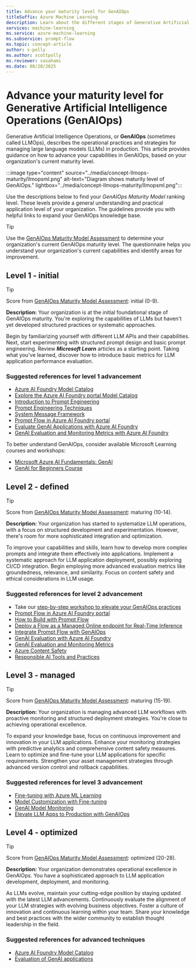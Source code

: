 ```yaml
---
title: Advance your maturity level for GenAIOps
titleSuffix: Azure Machine Learning
description: Learn about the different stages of Generative Artificial Intelligence Operations (GenAIOps) and how to advance your organization's capabilities.
services: machine-learning
ms.service: azure-machine-learning
ms.subservice: prompt-flow
ms.topic: concept-article
author: s-polly
ms.author: scottpolly
ms.reviewer: sasahami
ms.date: 08/28/2025
---
```


# Advance your maturity level for Generative Artificial Intelligence Operations (GenAIOps)

Generative Artificial Intelligence Operations, or **GenAIOps** (sometimes called LLMOps), describes the operational practices and strategies for managing large language models (LLMs) in production. This article provides guidance on how to advance your capabilities in GenAIOps, based on your organization's current maturity level.

:::image type="content" source="../media/concept-llmops-maturity/llmopsml.png" alt-text="Diagram shows maturity level of GenAIOps." lightbox="../media/concept-llmops-maturity/llmopsml.png":::

Use the descriptions below to find your *GenAIOps Maturity Model* ranking level. These levels provide a general understanding and practical application level of your organization. The guidelines provide you with helpful links to expand your GenAIOps knowledge base.  

> [!TIP]
> Use the [GenAIOps Maturity Model Assessment](/assessments/e14e1e9f-d339-4d7e-b2bb-24f056cf08b6/) to determine your organization's current GenAIOps maturity level. The questionnaire helps you understand your organization's current capabilities and identify areas for improvement. 

## <a name="level1"></a>Level 1 - initial

> [!TIP]
> Score from [GenAIOps Maturity Model Assessment](/assessments/e14e1e9f-d339-4d7e-b2bb-24f056cf08b6/): initial (0-9).

**Description:** Your organization is at the initial foundational stage of GenAIOps maturity. You're exploring the capabilities of LLMs but haven't yet developed structured practices or systematic approaches.

Begin by familiarizing yourself with different LLM APIs and their capabilities. Next, start experimenting with structured prompt design and basic prompt engineering. Review ***Microsoft Learn*** articles as a starting point. Taking what you've learned, discover how to introduce basic metrics for LLM application performance evaluation.

### Suggested references for level 1 advancement

- [Azure AI Foundry Model Catalog](/azure/ai-studio/how-to/model-catalog)
- [Explore the Azure AI Foundry portal Model Catalog](https://www.youtube.com/watch?v=GS5ZIiNqcEY)
- [Introduction to Prompt Engineering](/azure/ai-services/openai/concepts/prompt-engineering)
- [Prompt Engineering Techniques](/azure/ai-services/openai/concepts/advanced-prompt-engineering?pivots=programming-language-chat-completions)
- [System Message Framework](/azure/ai-services/openai/concepts/system-message)
- [Prompt Flow in Azure AI Foundry portal](/azure/ai-studio/how-to/prompt-flow)
- [Evaluate GenAI Applications with Azure AI Foundry](/azure/ai-studio/concepts/evaluation-approach-gen-ai)
- [GenAI Evaluation and Monitoring Metrics with Azure AI Foundry](/azure/ai-studio/concepts/evaluation-metrics-built-in)

To better understand GenAIOps, consider available Microsoft Learning courses and workshops:
- [Microsoft Azure AI Fundamentals: GenAI](/training/paths/introduction-generative-ai/)
- [GenAI for Beginners Course](https://techcommunity.microsoft.com/t5/educator-developer-blog/generative-ai-for-beginners-a-12-lesson-course/ba-p/3968583)

## <a name="level2"></a> Level 2 - defined

> [!TIP]
> Score from [GenAIOps Maturity Model Assessment](/assessments/e14e1e9f-d339-4d7e-b2bb-24f056cf08b6/): maturing (10-14).

**Description:** Your organization has started to systematize LLM operations, with a focus on structured development and experimentation. However, there's room for more sophisticated integration and optimization.

To improve your capabilities and skills, learn how to develop more complex prompts and integrate them effectively into applications. Implement a systematic approach for LLM application deployment, possibly exploring CI/CD integration. Begin employing more advanced evaluation metrics like groundedness, relevance, and similarity. Focus on content safety and ethical considerations in LLM usage.

### Suggested references for level 2 advancement

- Take our [step-by-step workshop to elevate your GenAIOps practices](https://github.com/microsoft/llmops-workshop?tab=readme-ov-file) 
- [Prompt Flow in Azure AI Foundry portal](/azure/ai-studio/how-to/prompt-flow)
- [How to Build with Prompt Flow](/azure/ai-studio/how-to/flow-develop)
- [Deploy a Flow as a Managed Online endpoint for Real-Time Inference](/azure/ai-studio/how-to/flow-deploy?tabs=azure-studio)
- [Integrate Prompt Flow with GenAIOps](/azure/machine-learning/prompt-flow/how-to-integrate-with-llm-app-devops?tabs=cli)
- [GenAI Evaluation with Azure AI Foundry]( /azure/ai-studio/concepts/evaluation-approach-gen-ai)
- [GenAI Evaluation and Monitoring Metrics](/azure/ai-studio/concepts/evaluation-metrics-built-in)
- [Azure Content Safety](/azure/ai-services/content-safety/overview)
- [Responsible AI Tools and Practices](https://azure.microsoft.com/blog/infuse-responsible-ai-tools-and-practices-in-your-llmops/#:~:text=Azure%20AI%20offers%20robust%20tools,or%20build%20your%20own%20metrics)

## <a name="level3"></a> Level 3 - managed

> [!TIP]
> Score from [GenAIOps Maturity Model Assessment](/assessments/e14e1e9f-d339-4d7e-b2bb-24f056cf08b6/): maturing (15-19).

**Description:** Your organization is managing advanced LLM workflows with proactive monitoring and structured deployment strategies. You're close to achieving operational excellence.

To expand your knowledge base, focus on continuous improvement and innovation in your LLM applications. Enhance your monitoring strategies with predictive analytics and comprehensive content safety measures. Learn to optimize and fine-tune your LLM applications for specific requirements. Strengthen your asset management strategies through advanced version control and rollback capabilities.

### Suggested references for level 3 advancement

- [Fine-tuning with Azure ML Learning](/training/modules/finetune-foundation-model-with-azure-machine-learning/)
- [Model Customization with Fine-tuning](/azure/ai-services/openai/how-to/fine-tuning?tabs=turbo%2Cpython&pivots=programming-language-studio)
- [GenAI Model Monitoring](/azure/machine-learning/prompt-flow/how-to-monitor-generative-ai-applications)
- [Elevate LLM Apps to Production with GenAIOps](https://techcommunity.microsoft.com/t5/ai-machine-learning-blog/elevate-your-llm-applications-to-production-via-llmops/ba-p/3979114)

## <a name="level4"></a> Level 4 - optimized

> [!TIP]
> Score from [GenAIOps Maturity Model Assessment](/assessments/e14e1e9f-d339-4d7e-b2bb-24f056cf08b6/): optimized (20-28).

**Description:** Your organization demonstrates operational excellence in GenAIOps. You have a sophisticated approach to LLM application development, deployment, and monitoring.

As LLMs evolve, maintain your cutting-edge position by staying updated with the latest LLM advancements. Continuously evaluate the alignment of your LLM strategies with evolving business objectives. Foster a culture of innovation and continuous learning within your team. Share your knowledge and best practices with the wider community to establish thought leadership in the field.

### Suggested references for advanced techniques

- [Azure AI Foundry Model Catalog](https://ai.azure.com/explore/models)
- [Evaluation of GenAI applications](/azure/ai-studio/concepts/evaluation-approach-gen-ai)
